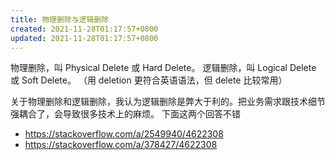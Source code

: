```yaml
---
title: 物理删除与逻辑删除
created: 2021-11-28T01:17:57+0800
updated: 2021-11-28T01:17:57+0800
---
```



物理删除，叫 Physical Delete 或 Hard Delete。
逻辑删除，叫 Logical Delete 或 Soft Delete。
（用 deletion 更符合英语语法，但 delete 比较常用）

关于物理删除和逻辑删除，我认为逻辑删除是弊大于利的。把业务需求跟技术细节强耦合了，会导致很多技术上的麻烦。
下面这两个回答不错

- https://stackoverflow.com/a/2549940/4622308
- https://stackoverflow.com/a/378427/4622308
